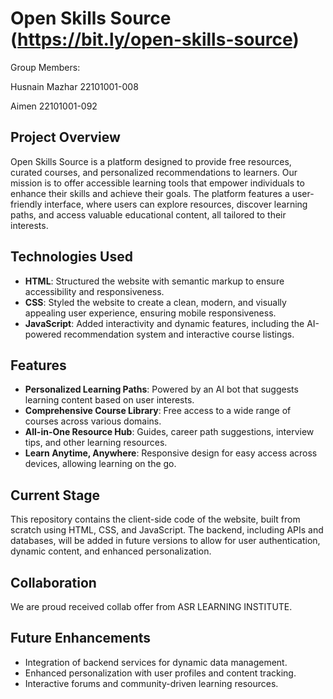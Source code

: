 # Open Skills Source (https://bit.ly/open-skills-source)

Group Members:

Husnain Mazhar 22101001-008

Aimen 22101001-092

## Project Overview
Open Skills Source is a platform designed to provide free resources, curated courses, and personalized recommendations to learners. Our mission is to offer accessible learning tools that empower individuals to enhance their skills and achieve their goals. The platform features a user-friendly interface, where users can explore resources, discover learning paths, and access valuable educational content, all tailored to their interests.

## Technologies Used
- **HTML**: Structured the website with semantic markup to ensure accessibility and responsiveness.
- **CSS**: Styled the website to create a clean, modern, and visually appealing user experience, ensuring mobile responsiveness.
- **JavaScript**: Added interactivity and dynamic features, including the AI-powered recommendation system and interactive course listings.

## Features
- **Personalized Learning Paths**: Powered by an AI bot that suggests learning content based on user interests.
- **Comprehensive Course Library**: Free access to a wide range of courses across various domains.
- **All-in-One Resource Hub**: Guides, career path suggestions, interview tips, and other learning resources.
- **Learn Anytime, Anywhere**: Responsive design for easy access across devices, allowing learning on the go.

## Current Stage
This repository contains the client-side code of the website, built from scratch using HTML, CSS, and JavaScript. The backend, including APIs and databases, will be added in future versions to allow for user authentication, dynamic content, and enhanced personalization.

## Collaboration
We are proud received collab offer from ASR LEARNING INSTITUTE.

## Future Enhancements
- Integration of backend services for dynamic data management.
- Enhanced personalization with user profiles and content tracking.
- Interactive forums and community-driven learning resources.
